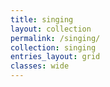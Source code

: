```yaml
---
title: singing
layout: collection
permalink: /singing/
collection: singing
entries_layout: grid
classes: wide
---
```

